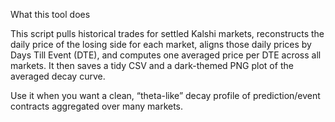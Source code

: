 What this tool does

This script pulls historical trades for settled Kalshi markets, reconstructs the daily price of the losing side for each market, 
aligns those daily prices by Days Till Event (DTE), and computes one averaged price per DTE across all markets. 
It then saves a tidy CSV and a dark-themed PNG plot of the averaged decay curve.

Use it when you want a clean, “theta-like” decay profile of prediction/event contracts aggregated over many markets.

